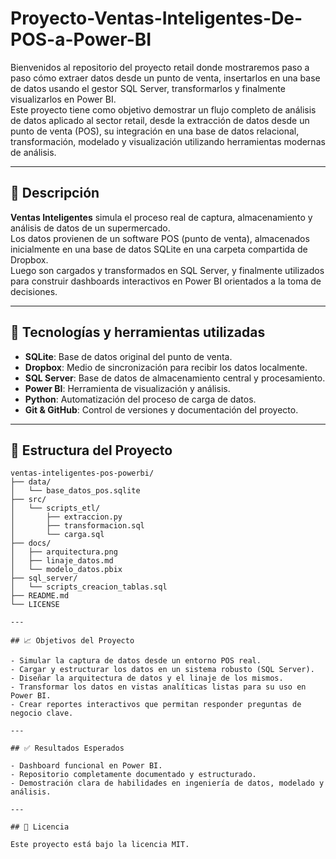 # Proyecto-Ventas-Inteligentes-De-POS-a-Power-BI

Bienvenidos al repositorio del proyecto retail donde mostraremos paso a paso cómo extraer datos desde un punto de venta, insertarlos en una base de datos usando el gestor SQL Server, transformarlos y finalmente visualizarlos en Power BI.  
Este proyecto tiene como objetivo demostrar un flujo completo de análisis de datos aplicado al sector retail, desde la extracción de datos desde un punto de venta (POS), su integración en una base de datos relacional, transformación, modelado y visualización utilizando herramientas modernas de análisis.

---

## 🛒 Descripción

**Ventas Inteligentes** simula el proceso real de captura, almacenamiento y análisis de datos de un supermercado.  
Los datos provienen de un software POS (punto de venta), almacenados inicialmente en una base de datos SQLite en una carpeta compartida de Dropbox.  
Luego son cargados y transformados en SQL Server, y finalmente utilizados para construir dashboards interactivos en Power BI orientados a la toma de decisiones.

---

## 🔧 Tecnologías y herramientas utilizadas

- **SQLite**: Base de datos original del punto de venta.  
- **Dropbox**: Medio de sincronización para recibir los datos localmente.  
- **SQL Server**: Base de datos de almacenamiento central y procesamiento.  
- **Power BI**: Herramienta de visualización y análisis.  
- **Python**: Automatización del proceso de carga de datos.  
- **Git & GitHub**: Control de versiones y documentación del proyecto.

---

## 🧩 Estructura del Proyecto

```plaintext
ventas-inteligentes-pos-powerbi/
├── data/
│   └── base_datos_pos.sqlite
├── src/
│   └── scripts_etl/
│       ├── extraccion.py
│       ├── transformacion.sql
│       └── carga.sql
├── docs/
│   ├── arquitectura.png
│   ├── linaje_datos.md
│   └── modelo_datos.pbix
├── sql_server/
│   └── scripts_creacion_tablas.sql
├── README.md
└── LICENSE

---

## 📈 Objetivos del Proyecto

- Simular la captura de datos desde un entorno POS real.  
- Cargar y estructurar los datos en un sistema robusto (SQL Server).  
- Diseñar la arquitectura de datos y el linaje de los mismos.  
- Transformar los datos en vistas analíticas listas para su uso en Power BI.  
- Crear reportes interactivos que permitan responder preguntas de negocio clave.

---

## ✅ Resultados Esperados

- Dashboard funcional en Power BI.  
- Repositorio completamente documentado y estructurado.  
- Demostración clara de habilidades en ingeniería de datos, modelado y análisis.

---

## 📄 Licencia

Este proyecto está bajo la licencia MIT.
